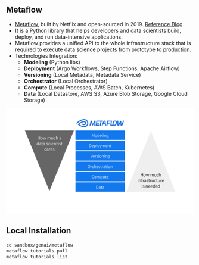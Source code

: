 ## Metaflow

- [Metaflow](https://metaflow.org/), built by Netflix and open-sourced in 2019. [Reference Blog](https://netflixtechblog.com/open-sourcing-metaflow-a-human-centric-framework-for-data-science-fa72e04a5d9)
-  It is a Python library that helps developers and data scientists build, deploy, and run data-intensive applications.
- Metaflow provides a unified API to the whole infrastructure stack that is required to execute data science projects from prototype to production.
- Technologies Integration: 
    - **Modeling** (Python libs)
    - **Deployment** (Argo Workflows, Step Functions, Apache Airflow)
    - **Versioning** (Local Metadata, Metadata Service)
    - **Orchestrator** (Local Orchestrator)
    - **Compute** (Local Processes, AWS Batch, Kubernetes)
    - **Data** (Local Datastore, AWS S3, Azure Blob Storage, Google Cloud Storage)

![Metaflow Layers](metaflow-layers.png)

## Local Installation

```
cd sandbox/genai/metaflow
metaflow tutorials pull
metaflow tutorials list
```
